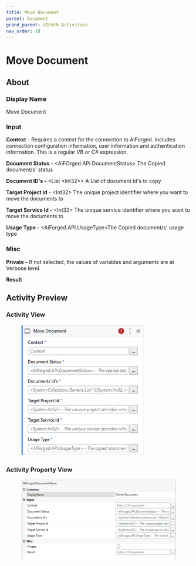 ```yaml
---
title: Move Document
parent: Document
grand_parent: UIPath Activities
nav_order: 18
---
```


# Move Document

## About

### Display Name

Move Document

### Input

**Context** - Requires a context for the connection to AIForged. Includes connection configuration information, user information and authentication information. This is a regular VB or C# expression.

**Document Status -** \<AiFOrged.API.DocumentStatus> The Copied document/s' status

**Document ID's -** \<List \<Int32>> A List of document Id's to copy

**Target Project Id** - \<Int32> The unique project identifier where you want to move the documents to

**Target Service Id -** \<Int32> The unique service identifier where you want to move the documents to

**Usage Type -** \<AiForged.API.UsageType>The Copied document/s' usage type

### Misc

**Private -** If not selected, the values of variables and arguments are at Verbose level.

**Result**

## Activity Preview

### Activity View

<figure><img src="../../.gitbook/assets/image (112).png" alt=""><figcaption></figcaption></figure>

### Activity Property View

<figure><img src="../../.gitbook/assets/image (87).png" alt=""><figcaption></figcaption></figure>
